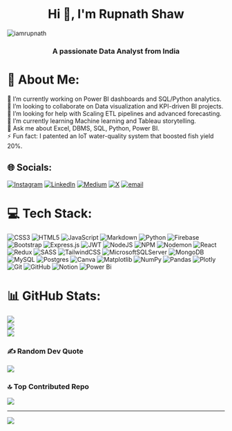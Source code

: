 <h1 align="center">Hi 👋, I'm Rupnath Shaw</h1>

<p align="left"> <img src="https://komarev.com/ghpvc/?username=iamrupnath&label=Profile%20views&color=0e75b6&style=flat" alt="iamrupnath" /> </p>

<h3 align="center">A passionate Data Analyst from India</h3>


# 💫 About Me:
🔭 I’m currently working on Power BI dashboards and SQL/Python analytics.<br>👯 I’m looking to collaborate on Data visualization and KPI-driven BI projects.<br>🤝 I’m looking for help with Scaling ETL pipelines and advanced forecasting.<br>🌱 I’m currently learning Machine learning and Tableau storytelling. <br>💬 Ask me about Excel, DBMS, SQL, Python, Power BI.<br>⚡ Fun fact: I patented an IoT water-quality system that boosted fish yield 20%.


## 🌐 Socials:
[![Instagram](https://img.shields.io/badge/Instagram-%23E4405F.svg?logo=Instagram&logoColor=white)](https://instagram.com/iamrupnath) [![LinkedIn](https://img.shields.io/badge/LinkedIn-%230077B5.svg?logo=linkedin&logoColor=white)](https://linkedin.com/in/rupnath-shaw) [![Medium](https://img.shields.io/badge/Medium-12100E?logo=medium&logoColor=white)](https://medium.com/@https://coderupnath.medium.com/) [![X](https://img.shields.io/badge/X-black.svg?logo=X&logoColor=white)](https://x.com/rupnathshaw) [![email](https://img.shields.io/badge/Email-D14836?logo=gmail&logoColor=white)](mailto:gocal72289@ptiong.com) 

# 💻 Tech Stack:
![CSS3](https://img.shields.io/badge/css3-%231572B6.svg?style=for-the-badge&logo=css3&logoColor=white) ![HTML5](https://img.shields.io/badge/html5-%23E34F26.svg?style=for-the-badge&logo=html5&logoColor=white) ![JavaScript](https://img.shields.io/badge/javascript-%23323330.svg?style=for-the-badge&logo=javascript&logoColor=%23F7DF1E) ![Markdown](https://img.shields.io/badge/markdown-%23000000.svg?style=for-the-badge&logo=markdown&logoColor=white) ![Python](https://img.shields.io/badge/python-3670A0?style=for-the-badge&logo=python&logoColor=ffdd54) ![Firebase](https://img.shields.io/badge/firebase-%23039BE5.svg?style=for-the-badge&logo=firebase) ![Bootstrap](https://img.shields.io/badge/bootstrap-%238511FA.svg?style=for-the-badge&logo=bootstrap&logoColor=white) ![Express.js](https://img.shields.io/badge/express.js-%23404d59.svg?style=for-the-badge&logo=express&logoColor=%2361DAFB) ![JWT](https://img.shields.io/badge/JWT-black?style=for-the-badge&logo=JSON%20web%20tokens) ![NodeJS](https://img.shields.io/badge/node.js-6DA55F?style=for-the-badge&logo=node.js&logoColor=white) ![NPM](https://img.shields.io/badge/NPM-%23CB3837.svg?style=for-the-badge&logo=npm&logoColor=white) ![Nodemon](https://img.shields.io/badge/NODEMON-%23323330.svg?style=for-the-badge&logo=nodemon&logoColor=%BBDEAD) ![React](https://img.shields.io/badge/react-%2320232a.svg?style=for-the-badge&logo=react&logoColor=%2361DAFB) ![Redux](https://img.shields.io/badge/redux-%23593d88.svg?style=for-the-badge&logo=redux&logoColor=white) ![SASS](https://img.shields.io/badge/SASS-hotpink.svg?style=for-the-badge&logo=SASS&logoColor=white) ![TailwindCSS](https://img.shields.io/badge/tailwindcss-%2338B2AC.svg?style=for-the-badge&logo=tailwind-css&logoColor=white) ![MicrosoftSQLServer](https://img.shields.io/badge/Microsoft%20SQL%20Server-CC2927?style=for-the-badge&logo=microsoft%20sql%20server&logoColor=white) ![MongoDB](https://img.shields.io/badge/MongoDB-%234ea94b.svg?style=for-the-badge&logo=mongodb&logoColor=white) ![MySQL](https://img.shields.io/badge/mysql-4479A1.svg?style=for-the-badge&logo=mysql&logoColor=white) ![Postgres](https://img.shields.io/badge/postgres-%23316192.svg?style=for-the-badge&logo=postgresql&logoColor=white) ![Canva](https://img.shields.io/badge/Canva-%2300C4CC.svg?style=for-the-badge&logo=Canva&logoColor=white) ![Matplotlib](https://img.shields.io/badge/Matplotlib-%23ffffff.svg?style=for-the-badge&logo=Matplotlib&logoColor=black) ![NumPy](https://img.shields.io/badge/numpy-%23013243.svg?style=for-the-badge&logo=numpy&logoColor=white) ![Pandas](https://img.shields.io/badge/pandas-%23150458.svg?style=for-the-badge&logo=pandas&logoColor=white) ![Plotly](https://img.shields.io/badge/Plotly-%233F4F75.svg?style=for-the-badge&logo=plotly&logoColor=white) ![Git](https://img.shields.io/badge/git-%23F05033.svg?style=for-the-badge&logo=git&logoColor=white) ![GitHub](https://img.shields.io/badge/github-%23121011.svg?style=for-the-badge&logo=github&logoColor=white) ![Notion](https://img.shields.io/badge/Notion-%23000000.svg?style=for-the-badge&logo=notion&logoColor=white) ![Power Bi](https://img.shields.io/badge/power_bi-F2C811?style=for-the-badge&logo=powerbi&logoColor=black)
# 📊 GitHub Stats:
![](https://github-readme-stats.vercel.app/api?username=iamrupnath&theme=default&hide_border=false&include_all_commits=true&count_private=true)<br/>
![](https://nirzak-streak-stats.vercel.app/?user=iamrupnath&theme=default&hide_border=false)<br/>
![](https://github-readme-stats.vercel.app/api/top-langs/?username=iamrupnath&theme=default&hide_border=false&include_all_commits=true&count_private=true&layout=compact)

### ✍️ Random Dev Quote
![](https://quotes-github-readme.vercel.app/api?type=horizontal&theme=gruvbox)

### 🔝 Top Contributed Repo
![](https://github-contributor-stats.vercel.app/api?username=iamrupnath&limit=5&theme=default&combine_all_yearly_contributions=true)

---
[![](https://visitcount.itsvg.in/api?id=iamrupnath&icon=0&color=0)](https://visitcount.itsvg.in)

<!-- Proudly created with GPRM ( https://gprm.itsvg.in ) -->
